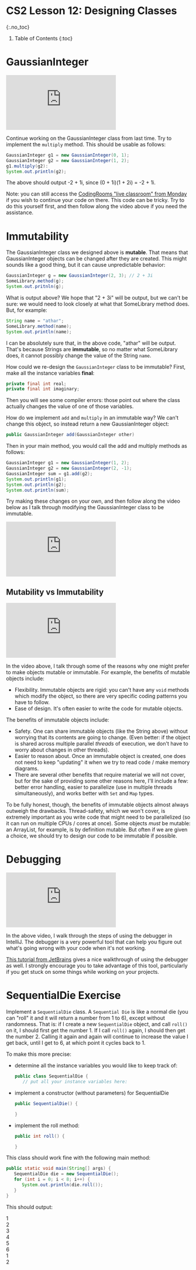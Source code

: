 # CS2 Lesson 12: Designing Classes
{:.no_toc}

1. Table of Contents
{:toc}

# GaussianInteger

<div class="youtube-container">
    <iframe src="https://www.youtube.com/embed/23eMuY1LQ8w" frameborder="0" allow="accelerometer; autoplay; clipboard-write; encrypted-media; gyroscope; picture-in-picture" allowfullscreen></iframe>
</div>

Continue working on the GaussianInteger class from last time. Try to implement the `multiply` method. This should be usable as follows:

```java
GaussianInteger g1 = new GaussianInteger(0, 1);
GaussianInteger g2 = new GaussianInteger(1, 2);
g1.multiply(g2):
System.out.println(g2);
```

The above should output -2 + 1i, since (0 + 1i)(1 + 2i) = -2 + 1i.

Note: you can still access the [CodingRooms "live classroom" from Monday](https://app.codingrooms.com/c-join/c/2MXawEuHvpJG) if you wish to continue your code on there. This code can be tricky. Try to do this yourself first, and then follow along the video above if you need the assistance.

# Immutability

The GaussianInteger class we designed above is **mutable**. That means that GaussianInteger objects can be changed after they are created. This might sounds like a good thing, but it can cause unpredictable behavior:

```java
GaussianInteger g = new GaussianInteger(2, 3); // 2 + 3i
SomeLibrary.method(g);
System.out.pritnln(g);
```

What is output above? We hope that "2 + 3i" will be output, but we can't be sure: we would need to look closely at what that SomeLibrary method does. But, for example:

```java
String name = "athar";
SomeLibrary.method(name);
System.out.println(name);
```

I can be absolutely sure that, in the above code, "athar" will be output. That's because Strings are **immutable**, so no matter what SomeLibrary does, it cannot possibly change the value of the String `name`.

How could we re-design the `GaussianInteger` class to be immutable? First, make all the instance variables **final**:

```java
private final int real;
private final int imaginary;
```

Then you will see some compiler errors: those point out where the class actually changes the value of one of those variables.

How do we implement `add` and `multiply` in an immutable way? We can't change this object, so instead return a new GaussianInteger object:

```java
public GaussianInteger add(GaussianInteger other)
```

Then in your main method, you would call the add and multiply methods as follows:

```java
GaussianInteger g1 = new GaussianInteger(1, 2);
GaussianInteger g2 = new GaussianInteger(2, -1);
GaussianInteger sum = g1.add(g2);
System.out.println(g1);
System.out.println(g2);
System.out.println(sum);
```

Try making these changes on your own, and then follow along the video below as I talk through modifying the GaussianInteger class to be immutable.

<div class="youtube-container">
<iframe src="https://www.youtube.com/embed/aSBka7fap_w" frameborder="0" allow="accelerometer; autoplay; clipboard-write; encrypted-media; gyroscope; picture-in-picture" allowfullscreen></iframe>
</div>

## Mutability vs Immutability

<div class="youtube-container">
<iframe src="https://www.youtube.com/embed/XhEKSv9oQlc" frameborder="0" allow="accelerometer; autoplay; clipboard-write; encrypted-media; gyroscope; picture-in-picture" allowfullscreen></iframe>
</div>

In the video above, I talk through some of the reasons why one might prefer to make objects mutable or immutable. For example, the benefits of mutable objects include:

* Flexibility. Immutable objects are rigid: you can't have any `void` methods which modify the object, so there are very specific coding patterns you have to follow.
* Ease of design. It's often easier to write the code for mutable objects.

The benefits of immutable objects include:

* Safety. One can share immutable objects (like the String above) without worrying that its contents are going to change. (Even better: if the object is shared across multiple parallel *threads* of execution, we don't have to worry about changes in other threads).
* Easier to reason about. Once an immutable object is created, one does not need to keep "updating" it when we try to read code / make memory diagrams.
* There are several other benefits that require material we will not cover, but for the sake of providing some other reasons here, I'll include a few: better error handling, easier to parallelize (use in multiple threads simultaneously), and works better with `Set` and `Map` types.

To be fully honest, though, the benefits of immutable objects almost always outweigh the drawbacks. Thread-safety, which we won't cover, is extremely important as you write code that might need to be parallelized (so it can run on multiple CPUs / cores at once). Some objects *must* be mutable: an ArrayList, for example, is by definition mutable. But often if we are given a choice, we should try to design our code to be immutable if possible.

# Debugging

<div class="youtube-container">
<iframe src="https://www.youtube.com/embed/pua88-TEBlg" frameborder="0" allow="accelerometer; autoplay; clipboard-write; encrypted-media; gyroscope; picture-in-picture" allowfullscreen></iframe>
</div>

In the above video, I walk through the steps of using the debugger in IntelliJ. The debugger is a very powerful tool that can help you figure out what's going wrong with your code when it's not working.

[This tutorial from JetBrains](https://www.jetbrains.com/help/idea/debugging-your-first-java-application.html) gives a nice walkthrough of using the debugger as well. I strongly encourage you to take advantage of this tool, particularly if you get stuck on some things while working on your projects.

# SequentialDie Exercise

Implement a `SequentialDie` class. A `Sequential Die` is like a normal die (you can "roll" it and it will return a number from 1 to 6), except without randomness. That is: if I create a new `SequentialDie` object, and call `roll()` on it, I should first get the number 1. If I call `roll()` again, I should then get the number 2. Calling it again and again will continue to increase the value I get back, until I get to 6, at which point it cycles back to 1.

To make this more precise:

* determine all the instance variables you would like to keep track of:

  ```java
  public class SequentialDie {
     // put all your instance variables here:
  ```

* implement a constructor (without parameters) for SequentialDie

  ```java
  public SequentialDie() {

  }
  ```

* implement the roll method:

  ```java
  public int roll() {

  }
  ```

This class should work fine with the following main method:

```java
public static void main(String[] args) {
   SequentialDie die = new SequentialDie();
   for (int i = 0; i < 8; i++) {
      System.out.println(die.roll());
   }
}
```

This should output:

1  
2  
3  
4  
5  
6  
1  
2  
